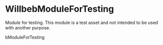 # WillbebModuleForTesting

Module for testing. This module is a test asset and not intended to be used with another purpose.

bModuleForTesting
